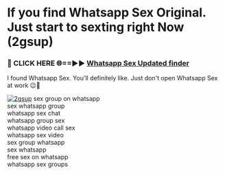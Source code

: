 # If you find Whatsapp Sex Original. Just start to sexting right Now (2gsup)

<h3>🔴 CLICK HERE 🌐==►► <a href="https://tinyurl.com/mtbk5fxa" rel="nofollow">Whatsapp Sex Updated finder</a></h3>

I found Whatsapp Sex. You'll definitely like. Just don't open Whatsapp Sex at work 😉💬

[![2gsup](https://i.imgur.com/Q8WKrnY.jpeg)](https://tinyurl.com/mtbk5fxa)
sex group on whatsapp<br>
sex whatsapp group<br>
whatsapp sex chat<br>
whatsapp group sex<br>
whatsapp video call sex<br>
whatsapp sex video<br>
sex group whatsapp<br>
sex whatsapp<br>
free sex on whatsapp<br>
whatsapp sex groups